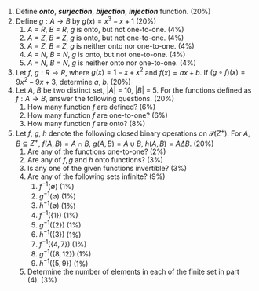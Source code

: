 1. Define ***onto***, ***surjection***, ***bijection***, ***injection*** function. (20%)
2. Define $g : A\rightarrow B$ by $g(x)=x^3-x+1$ (20%)
	1. *A = R*, *B = R*, $g$ is onto, but not one-to-one. (4%)
	2. *A = Z*, *B = Z*, $g$ is onto, but not one-to-one. (4%)
	3. *A = Z*, *B = Z*, $g$ is neither onto nor one-to-one. (4%)
	4. *A = N*, *B = N*, $g$ is onto, but not one-to-one. (4%)
	5. *A = N*, *B = N*, $g$ is neither onto nor one-to-one. (4%)
3. Let $f$, $g: R\rightarrow R$, where $g(x)=1-x+x^2$ and $f(x)=ax+b$. If $(g\circ f)(x)=9x^2-9x+3$, determine  $a$, $b$. (20%)
4. Let $A$, $B$ be two distinct set, $\left| A \right|$ = 10, $\left|B \right|$ = 5. For the functions defined as $f: A\rightarrow B$, answer the following questions. (20%)
	1. How many function $f$ are defined? (6%)
	2. How many function $f$ are one-to-one? (6%)
	3. How many function $f$ are onto? (8%)
5. Let $f$, $g$, $h$ denote the following closed binary operations on $\mathcal{P}(Z^+)$. For $A$, $B$ $\subseteq$ $Z^+$, $f(A, B) = A \cap B$, $g(A,B)=A\cup B$, $h(A,B) = A \Delta B$. (20%)
	1. Are any of the functions one-to-one? (2%)
	2. Are any of $f, g$ and $h$ onto functions? (3%)
	3. Is any one of the given functions invertible? (3%)
	4. Are any of the following sets infinite? (9%)
		1. $f^{-1}(\emptyset)$ (1%)
		2. $g^{-1}(\emptyset)$ (1%)
		3. $h^{-1}(\emptyset)$ (1%)
		4. $f^{-1}(\{1\})$ (1%)
		5. $g^{-1}(\{2\})$ (1%)
		6. $h^{-1}(\{3\})$ (1%)
		7. $f^{-1}(\{4,7\})$ (1%)
		8. $g^{-1}(\{8,12\})$ (1%)
		9. $h^{-1}(\{5,9\})$ (1%)
	5. Determine the number of elements in each of the finite set in part (4). (3%)